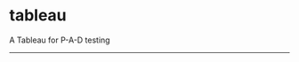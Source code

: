 tableau
=======

A Tableau for P-A-D testing
 
 
 
----------------------------------------------------------------------------------------------------------------------------------------------------